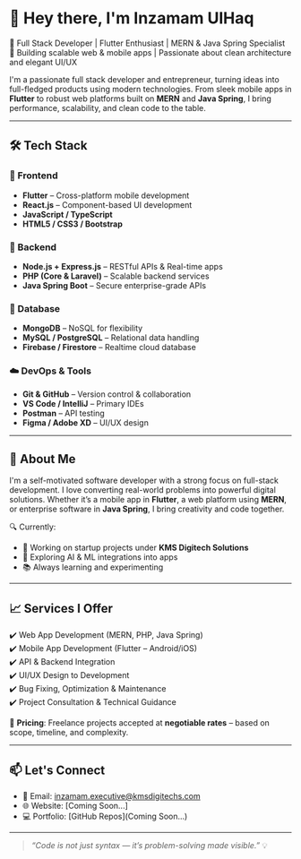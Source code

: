 # 👋 Hey there, I'm Inzamam UlHaq

🚀 Full Stack Developer | Flutter Enthusiast | MERN & Java Spring Specialist  
🎯 Building scalable web & mobile apps | Passionate about clean architecture and elegant UI/UX  

I'm a passionate full stack developer and entrepreneur, turning ideas into full-fledged products using modern technologies. From sleek mobile apps in **Flutter** to robust web platforms built on **MERN** and **Java Spring**, I bring performance, scalability, and clean code to the table.


---

## 🛠️ Tech Stack

### 🚀 Frontend
- **Flutter** – Cross-platform mobile development
- **React.js** – Component-based UI development
- **JavaScript / TypeScript**
- **HTML5 / CSS3 / Bootstrap**

### 🧠 Backend
- **Node.js + Express.js** – RESTful APIs & Real-time apps
- **PHP (Core & Laravel)** – Scalable backend services
- **Java Spring Boot** – Secure enterprise-grade APIs

### 💾 Database
- **MongoDB** – NoSQL for flexibility
- **MySQL / PostgreSQL** – Relational data handling
- **Firebase / Firestore** – Realtime cloud database

### ☁️ DevOps & Tools
- **Git & GitHub** – Version control & collaboration
- **VS Code / IntelliJ** – Primary IDEs
- **Postman** – API testing
- **Figma / Adobe XD** – UI/UX design

---

## 🧩 About Me
I'm a self-motivated software developer with a strong focus on full-stack development. I love converting real-world problems into powerful digital solutions. Whether it’s a mobile app in **Flutter**, a web platform using **MERN**, or enterprise software in **Java Spring**, I bring creativity and code together.

🔍 Currently:  
- 🚧 Working on startup projects under **KMS Digitech Solutions**
- 🧪 Exploring AI & ML integrations into apps  
- 📚 Always learning and experimenting

---

## 📈 Services I Offer

✔️ Web App Development (MERN, PHP, Java Spring)  
✔️ Mobile App Development (Flutter – Android/iOS)  
✔️ API & Backend Integration  
✔️ UI/UX Design to Development  
✔️ Bug Fixing, Optimization & Maintenance  
✔️ Project Consultation & Technical Guidance

🧾 **Pricing**: Freelance projects accepted at **negotiable rates** – based on scope, timeline, and complexity.  

---

## 📫 Let's Connect

- 📧 Email: inzamam.executive@kmsdigitechs.com  
- 🌐 Website: [Coming Soon...]   
- 💻 Portfolio: [GitHub Repos](Coming Soon...)

---

> _“Code is not just syntax — it’s problem-solving made visible.”_ 💡

